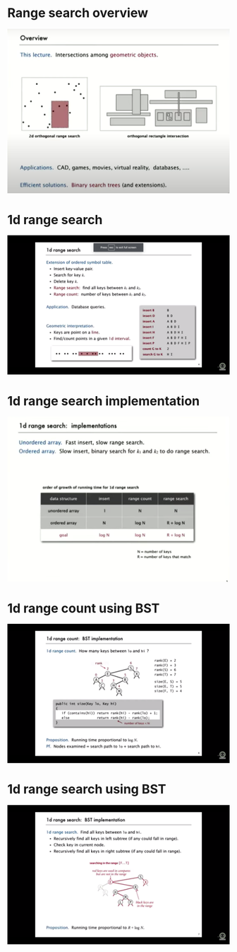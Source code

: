 # Range search overview
![](assets/overview.png)
# 1d range search
![](assets/1d-search.png)
# 1d range search implementation
![](assets/1d-search-implementations.png)
# 1d range count using BST
![](assets/1d-range-count.png)
# 1d range search using BST
![](assets/1d-range-search.png)
